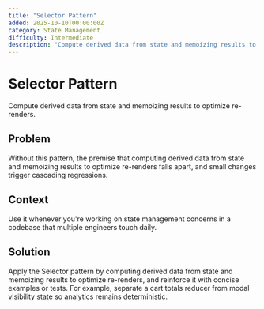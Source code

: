 ```yaml
---
title: "Selector Pattern"
added: 2025-10-10T00:00:00Z
category: State Management
difficulty: Intermediate
description: "Compute derived data from state and memoizing results to optimize re-renders."
---
```

# Selector Pattern

Compute derived data from state and memoizing results to optimize re-renders.

## Problem

Without this pattern, the premise that computing derived data from state and memoizing results to optimize re-renders falls apart, and small changes trigger cascading regressions.

## Context

Use it whenever you're working on state management concerns in a codebase that multiple engineers touch daily.

## Solution

Apply the Selector pattern by computing derived data from state and memoizing results to optimize re-renders, and reinforce it with concise examples or tests. For example, separate a cart totals reducer from modal visibility state so analytics remains deterministic.
